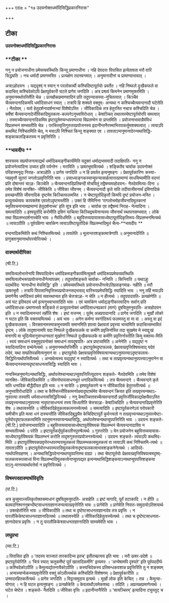 +++
title = "१७ उदयनोक्तधर्मादिसिद्धिप्रकारनिरासः"

+++


## टीका

**उदयनोक्तधर्मादिसिद्धिप्रकारनिरासः**

### **टीका **

ननु न प्रयोजनाधीना प्रमेयव्यवस्थितिः किन्तु प्रमाणाधीना । नहि देवदत्तः पिपासित इत्येतावता मरौ वारि सिद्ध्यति । नच धर्मादौ प्रमाणमस्ति । प्रत्यक्षेण तदनवगमात् । अनुमानादीनां च प्रामाण्याभावात् ।

अत्राऽहोदयनः । यद्यदृश्व्ं न स्यान् न परलोकार्थी कश्चिदिष्टापूर्तयोः प्रवर्तेत । नहि निष्फले दुःखैकफले वा कदाचित् कश्चिदेकोऽपि प्रेक्षापूर्वकारी घटते प्रागेव जगदिति । अत्र प्रश्व्व्यं किमनेन प्रमाणमुक्तमिति । अनुमानमर्थापत्तिर्वेति चेन्न । प्रत्यक्षैकप्रमाणवादिनं प्रति तदुपन्यासस्या-नुचितत्वात् । किञ्चैवं चैत्यवन्दनादिकमपि धर्मादिसाधनं स्यात् । तत्रापि हि शक्यते वक्तुम्- अन्यथा न कश्चिच्चैत्यवन्दनादौ घटेतेति । नैतदेवम् । यतो हेतुदर्शनादर्शनाभ्यां विशेषोऽस्ति । जीविकादिकं तत्र हेतुरस्ति नचात्र कश्चिदिति चेन्न । सर्वेषां चैत्यवन्दनादेर्जीविकादिमूलकत्व-कल्पनेऽनुभवविरोधात् । केषाञ्चित् तथात्वस्येष्टापूर्तयोरपि समत्वात् । तस्माच्चैत्यवन्दनादिकमिव इष्टापूर्तमप्यन्धपरम्परया विप्रलम्भेन वा प्राप्तमिति । प्रयोजनाभावान्नैवंविधं विप्रलम्भनं सम्भवतीति चेन्न । परचित्तवृत्तिगुरुतरप्रयोजनस्य इदानीन्तनैरस्माभिरपाकर्तुमशक्यत्वात् । त्वयाऽपि कथमिदं निश्चितमिति चेत्, न मयाऽपि निश्चितं किन्तु शङ्क्यत एव । तावताऽप्यनुमानादेरन्यथासिद्धि-शङ्काकलङ्कितस्य न प्रवृत्तिरिति ।

### **भावदीपः **

शास्त्रस्य सप्रयोजनत्वाद्यर्थं धर्मादिकमङ्गीकार्यमिति यदुक्तं धर्माद्यभाववादी तदाक्षिपति- ननु न प्रयोजनेत्यादिना उच्यत इति पर्यन्तेन । मराविति ॥ ऊषरभूमावित्यर्थः । शङ्कितैव चार्वाक उदयनोक्तं परिहारमनूद्य निराह- अत्राऽहेति ॥ प्रागेव जगदिति ॥ न हि प्रवर्तत इत्यनुषङ्गः । प्रेक्षापूर्वकारिणः कस्या-प्यप्रवृत्तौ सुतरां जगतोऽप्रवृत्तिरिति भावः । प्रसाध्याङ्गकस्याप्युपन्यासार्हत्वात्तत्प्रामाण्यं साधयिष्यामीति वदन्तं प्रति दोषान्तरं चाऽह- किञ्चेति ॥ चैत्यवन्दनादिप्रतिबन्दी मोचयितुं तद्वैषम्यमाहोदयनः- नैतदेवमित्या-दिना ॥ तमेव विशेषं व्यनक्ति- जीविकेति ॥ जीविका जीवनम् । चैत्यवन्दनादौ कृते सति तदीयाजीवनार्थं द्रविणादिकं प्रयच्छन्तीति जीवनादिकं दृष्टमेव किञ्चित्फलमस्ति । न चेष्टापूर्तादिकृतौ किमपि दृष्टं प्रयोजन-मस्ति । प्रत्युतार्थव्ययः कायक्लेश एवातोऽदृष्टमस्तीति । उक्तं हि जैमिनिना ‘रागलोभमोहजीवनादिमूलकानां स्मृतिवचनानामप्रामाण्यं हेतुदर्शनाच्च’ इति सूत्र इति भावः । चार्वाक एव तद्वैषम्यं निराह- नेत्यादिना । समत्वादिति ॥ इश्वपूर्तादि करोमीति द्रविणं याचित्वा किञ्चिद्व्ययेनान्यस्य जीवनार्थं स्थापनसम्भवात् ।
लोके तथा विप्रलम्भदर्शनाच्चेति भावः ॥ नैवंविधमिति ॥ बहुवित्तव्ययायाससाध्येष्टापूर्तादिकृतिरूप-विप्रलम्भनमित्यर्थः ॥ त्वयाऽपीति ॥ पूर्वपक्षिणा चार्वाकेण त्वयाऽपीष्टापूर्तादिकं विप्रलम्भादिमूलं चैत्य-**भावदीपः **

वन्दनादिकमिवेति कथं निश्चितमित्यर्थः ॥ तावतेति ॥ मूलान्तरशङ्कामात्रेणापि ॥ अनुमानादेरिति ॥ प्रागुक्तानुमानार्थापत्त्योरित्यर्थः ।

### **वाक्यार्थदीपिका**

(श्री.टि.)

समयित्वलोभात्तेनापि विषयादित्वेन धर्मादिकमङ्गीकार्यमित्युक्तौ धर्मादिरूपप्रमेयव्यवस्थितिः समयित्वलोभरूपप्रयोजनाधीनेत्यापन्नम् । तदुपर्याशङ्कते चार्वाकः- नन्विति । किन्त्विति ॥ यथाऽहुः पदार्थविदः ‘मानाधीना मेयसिद्धिः’ इति । प्रमेयव्यवस्थितेः प्रयोजनाधीनत्वेऽतिप्रसङ्गमाह- नहीति ॥ मरौ ऊषरभूमौ । तत्रापि पिपासानिवृत्तिरूपप्रयोजनसद्भावाद् वारिरूपप्रमेयसिद्धिः स्यादिति भावः । ननु तर्हि मयाऽपि प्रमाणेनैव धर्मादिरूपं प्रमेयं व्यवस्थाप्यत इति चेत्तत्राऽह- न चेति ॥ न हीत्यर्थः । तदुपपादयति- प्रत्यक्षेणेति ॥ अयं घट इतिवदयं धर्म इत्यनुभवाभावादिति भावः । एवं चार्वाकेण धर्माद्यङ्गीकारवादिनः सर्वान् प्रति धर्मादिसाधक-प्रमाणाभावे शङ्किते तं प्रत्युदयनोक्तं धर्मादिसाधनप्रकारं (माणं) दूषयितुमनुवदति- अत्राहोदयन इति ॥ न स्यादित्यनन्तरं तर्हीति शेषः । इष्टं यजनम् । पूर्तम् अन्नप्रपादानादि ॥ प्रागेव जगदिति ॥ मूर्खो लोको न घटत इति किं वक्तव्यमित्यर्थः । अयं भावः । अनेन कर्मणा स्वर्गादिरूपं फलमस्तु वा मा वा । अस्तु वा इदं दुःखैकफलकम् । विरक्तानामस्माकमुभयमपि समानमिति ज्ञात्वा प्रेक्षावतां प्रवृत्त्या भाव्यमिति कदाचित्सम्भावितं दृष्टम् । लोके तादृशानामपि यदा निष्फले दुःखैकफलके वा कर्मणि प्रवृत्तिर्नास्ति तदा सुखमेव मे स्याद्दुःखं मनागपि मा भूदित्येवानुसन्धानवतां मूर्खाणां निष्फले दुःखैकफलके वा कर्मणि प्रवृत्तिर्नास्तीति किमु वक्तव्य-मिति । स्वयं समाधानं वक्तुमुदयनोक्तं समाधानं तावद्दूषयति- अत्र प्रष्टव्यमिति ॥ अनेनेति ॥ यद्यदृष्टं न स्यादित्यादिना ग्रन्थेनेत्यर्थः ॥ अनुमानमर्थापत्तिर्वेति ॥ इष्टापूर्तमदृष्टफलकं, प्रेक्षावत्प्रवृत्तिविषयत्वाद् यदेवं तदेवं, यथा सम्प्रतिपन्नमित्यनुमानं वा । इष्टापूर्तयोः प्रेक्षावत्प्रवृत्तिविषयत्वान्यथाऽनुपपत्त्याऽदृष्टफलत्व-सिद्धिरित्यर्थापत्तिर्वेत्यर्थः । अन्यथेत्यस्य यद्यदृष्टं न स्यादित्यर्थः । तथा च तत्प्रवृत्त्यन्यथानुपपत्त्याऽनुमानेन वा चैत्यवन्दनस्याप्यदृष्टसाधनत्वसिद्धिः स्यादिति भावः ।

नन्वस्मिन्ननुमानेऽन्यथासिद्धिः, अर्थापत्तेश्चान्यथाऽप्युपपत्तिरित्युदयनः शङ्कते- नैतदेवमिति ॥ तमेव विशेषं व्यनक्ति- जीविकादिकमिति ॥ जीवनोपायसाधनभूतं धनादिकमित्यर्थः । तत्र चैत्यवन्दने । चैत्यवन्दने कृते सति धनादिकं बौद्धैर्दीयत इति भावः ॥ न चात्रेति ॥ इश्वपूर्तकरणे च न जीविकादिकं हेतुरस्तीत्यर्थः ॥ अनुभवविरोधादिति ॥ तथा च कैश्चिज्जीविकामनपेक्ष्यादृष्टार्थमेव चैत्यवन्दनं क्रियत इति तत्प्रवृत्त्यन्यथाऽ-नुपपत्त्या तस्यापि धर्मसाधनत्वसिद्धिरित्यर्थः । ननु केषाञ्चित्तावच्चैत्यवन्दनादौ प्रवृत्तिर्जीविकाद्यपेक्षयैवाऽस्ति तत्प्रवृत्त्यन्यथाऽनुपपत्त्या नादृष्टसाधनत्वं तस्य सिध्यतीति चेत्तत्राऽह- केषाञ्चिदिति ॥ चैत्यवन्दनादिप्रवृत्तेरिति शेषः ॥ तथात्वस्येति ॥ जीविकादिहेतुकत्वकल्पनस्येत्यर्थः ॥ समत्वादिति ॥ इष्टापूर्तकरणेऽयं परोपकारी समीचीन इति मत्वा धनं दास्यन्तीति जीविकादिबुद्ध्यैव केचिदिष्टापूर्ते कुर्वन्त्यतो न तत्प्रवृत्त्यन्यथाऽनुपपत्त्येष्टा-पूर्तयोरदृष्टफलकत्वमिति तदनुमानस्याप्यन्यथासिद्धिः, अर्थापत्तेश्चन्यथाप्युपपत्तिरिति भावः । उदयनः शङ्कते- (श्री.टि.) प्रयोजनाभावादिति ॥ बहुवित्तव्ययायासाध्येष्टापूर्तविषयकं विप्रलम्भनं चैत्यवन्दनादाविव न सम्भवतीत्यर्थः ॥ परेति ॥ इष्टापूर्तकर्तृपूर्वकालीनपुरुषेत्यर्थः ॥ गुरुतरेति ॥ येन प्रयोजनेन बहुवित्तव्ययायास-साध्येष्टापूर्तविषयकं विप्रलम्भनं करोति तादृशगुरुतरप्रयोजनस्येत्यर्थः । उदयनः शङ्कते- त्वयाऽपि कथमिद-मिति ॥ इष्टापूर्तविषयकप्रवृत्तेरन्धपरम्परामूलकत्वं विप्रलम्भकत्वमूलकत्वं वा त्वयाऽपि कथं निश्चितमि-त्यर्थः ॥ तावताऽपीति ॥ इष्टापूर्तयोरन्धपरम्परादिमूलकत्वेनादृष्टफलकत्वाभावशङ्कनेनेत्यर्थः । आदिपदे-नार्थापत्तिग्रहणम् । अन्यथासिद्धिपदेनान्यथाप्युपपत्तिश्च ग्राह्या । तथा चेष्टापूर्तयोः प्रेक्षावत्प्रवृत्तिविषयत्वमदृश्व्-फलकत्वरूपसाध्यं विना विप्रलम्भादिमूलकत्वेनाप्युपपद्यत इत्यन्यथासिद्धिशङ्कयाऽन्यथाप्युपपत्तिशङ्कया वाऽनु-मानस्यार्थापत्तेर्वा न प्रवृत्तिरित्यर्थः ।

### **विषमपदवाक्यार्थविवृतिः**

(पां.टि.)

अत्र कुसुमाञ्जलिकृतोक्तसमाधानं दूषयितुमनुवदति- अत्राहेति ॥ इष्टं यागादि, पूर्तं तटाकादि । न हीति ॥ बलवदनिश्वननुबन्धीष्टसाधनताज्ञानजन्यत्वात्प्रवृत्तेरिति भावः ॥ प्रागेवेति ॥ प्रागेवेति निपात-समुदायोऽतिशयार्थः । उक्तहेतोरिति भावः ॥ जीविकादीति ॥ तथा च दृष्टेष्टसाधनताज्ञानादेव तत्र प्रवृत्तिः । न पारलौकिकेष्टसाधनताज्ञानादित्यर्थः ॥ तथात्वस्येति ॥ जीविकादिहेतुत्वस्येत्यर्थः । तथा च दृष्टेष्टसाधनता-ज्ञानादेवात्र प्रवृत्तिः । न तु पारलौकिकेश्व्साधनताज्ञानादिति साम्यमेवेति भावः ।

### **लघुप्रभा**

(व्या.टि.)

॥ पिपासित इति ॥ ‘तदस्य सञ्जातं तारकादिभ्य इतच्’ इतीतच्प्रत्यय इति भावः । मरौ ऊषर-प्रदेशे ॥ इष्टापूर्तयोरिति ॥ ‘चित्रं स्यात् क्रतुकर्मेष्टं पूर्तं खातादिकर्मणि’ इत्यमरः । ‘अन्येषामपि दृश्यते’ इति पूर्वपददीर्घः ॥ कश्चिदेकोऽपीति ॥ कैमुत्यद्योतनायैकोऽपीति । कस्यचिदेकस्य प्रतिबन्धकवशान्न प्रवृत्तिरिति तु न शङ्क्यम् । अन्यस्याप्येकस्याप्रवृत्तेरिति वक्तुं कोऽपीत्यर्थकं कश्चिदिति विशेषणम् ॥ प्रेक्षापूर्वकारीति ॥ उन्मादरहितकर्तेत्यर्थः ॥ प्रागेव जगदिति ॥ विद्वत्समुदाय इत्यर्थः । मूर्खो लोक इति केचित् । तन्न । कैमुत्या-योगात् । न हि घटत इत्यनुषङ्गः ॥ प्रत्यक्षैकेति ॥ केवलार्थोऽयमेकशब्दः । तदिति । अप्रत्यक्षप्रमाणेत्यर्थः । घटेत चेष्टेत । शङ्कते- नैतदिति ॥ जीविका वृत्तिः ॥ इदानीन्तनैरिति ॥ ‘सायञ्चिरम्’ इत्यादिना ट्युस्तुट् च ।

